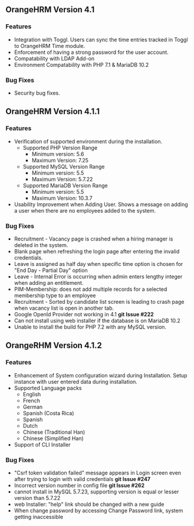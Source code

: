 ## OrangeHRM Version 4.1
###  Features
* Integration with Toggl. Users can sync the time entries tracked in Toggl to OrangeHRM Time module.
* Enforcement of having a strong password for the user account.
* Compatability with LDAP Add-on
* Environment Compatability with PHP 7.1 & MariaDB 10.2
### Bug Fixes
* Security bug fixes.

## OrangeHRM Version 4.1.1
### Features
* Verification of supported environment during the installation.
   * Supported PHP Version Range
       * Minimum version: 5.6
       * Maximum Version: 7.25
   * Supported MySQL Version Range
       * Minimum version: 5.5
       * Maximum Version: 5.7.22
   * Supported MariaDB Version Range
       * Minimum version: 5.5
       * Maximum Version: 10.3.7
* Usability Improvement when Adding User. Shows a message on adding a user when there are no employees added to the system.

###  Bug Fixes
* Recruitment - Vacancy page is crashed when a hiring manager is deleted in the system.
* Blank page when refreshing the login page after entering the invalid credentials.
* Leave is assigned as half day when specific time option is chosen for "End Day - Partial Day" option
* Leave - Internal Error is occurring when admin enters lengthy integer when adding an entitlement.
* PIM-Membership: does not add multiple records for a selected membership type to an employee
* Recruitment - Sorted by candidate list screen is leading to crash page when vacancy list is open in another tab.
* Google OpenId Provider not working in 4.1 <b> git Issue #222 </b>
* Can not install using web installer if the database is on MariaDB 10.2
* Unable to install the build for PHP 7.2 with any MySQL version.

## OrangeRHM Version 4.1.2
### Features
* Enhancement of System configuration wizard during Installation. Setup instance with user entered data during installation.
* Supported Language packs 
   * English
   * French
   * German
   * Spanish (Costa Rica)
   * Spanish
   * Dutch
   * Chinese (Traditional Han)
   * Chinese (Simplified Han)
* Support of CLI Installer

### Bug Fixes
* "Csrf token validation failed" message appears in Login screen even after trying to login with valid credentials <b> git Issue #247 </b>
* Incorrect version number in config file <b> git Issue #262 </b>
* cannot install in MySQL 5.7.23, supporting version is equal or lesser version than 5.7.22
* web Installer: "help" link should be changed with a new guide
* When change password by accessing Change Password link, system getting inaccessible